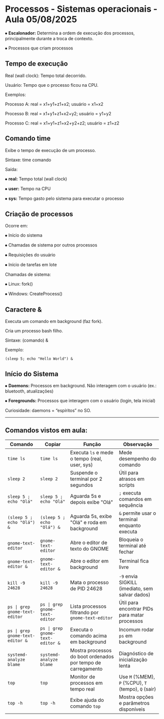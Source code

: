 # Processos - Sistemas operacionais - Aula  05/08/2025

⦁ **Escalonador:** Determina a ordem de execução dos processos, principalmente durante a troca de contexto.

⦁ Processos que criam processos

## Tempo de execução

Real (wall clock): Tempo total decorrido.

Usuário: Tempo que o processo ficou na CPU.

Exemplos:

Processo A: real = x1+y1+z1+x2; usuário = x1+x2

Processo B: real = x1+y1+z1+x2+y2; usuário = y1+y2

Processo C: real = x1+y1+z1+x2+y2+z2; usuário = z1+z2

## Comando time

Exibe o tempo de execução de um processo.

Sintaxe: time comando

Saída:

⦁	**real:** Tempo total (wall clock)

⦁	**user:** Tempo na CPU

⦁	**sys:** Tempo gasto pelo sistema para executar o processo

## Criação de processos

Ocorre em:

⦁	Início do sistema

⦁	Chamadas de sistema por outros processos

⦁	Requisições do usuário

⦁	Início de tarefas em lote

Chamadas de sistema:

⦁	Linux: fork()

⦁	Windows: CreateProcess()

## Caractere &

Executa um comando em background (faz fork).

Cria um processo bash filho.

Sintaxe: (comando) &

Exemplo: 

~~~
(sleep 5; echo "Hello World") &
~~~

## Início do Sistema

⦁	**Daemons:** Processos em background. Não interagem com o usuário (ex.: bluetooth, atualizações)

⦁	**Foregrounds:** Processos que interagem com o usuário (login, tela inicial)

Curiosidade: daemons = “espíritos” no SO.

---

## Comandos vistos em aula:

| Comando                              | Copiar                   | Função                                                          | Observação                                                      |
|--------------------------------------|--------------------------|-----------------------------------------------------------------|----------------------------------------------------------------|
| `time ls`                             | `time ls`                | Executa `ls` e mede o tempo (real, user, sys)                   | Mede desempenho do comando                                     |
| `sleep 2`                             | `sleep 2`                | Suspende o terminal por 2 segundos                              | Útil para atrasos em scripts                                   |
| `sleep 5 ; echo "Olá"`                | `sleep 5 ; echo "Olá"`   | Aguarda 5s e depois exibe "Olá"                                 | `;` executa comandos em sequência                             |
| `(sleep 5 ; echo "Olá") &`            | `(sleep 5 ; echo "Olá") &` | Aguarda 5s, exibe "Olá" e roda em background                  | `&` permite usar o terminal enquanto executa                   |
| `gnome-text-editor`                   | `gnome-text-editor`      | Abre o editor de texto do GNOME                                 | Bloqueia o terminal até fechar                                 |
| `gnome-text-editor &`                 | `gnome-text-editor &`    | Abre o editor em background                                    | Terminal fica livre                                            |
| `kill -9 24628`                       | `kill -9 24628`          | Mata o processo de PID 24628                                    | `-9` envia SIGKILL (imediato, sem salvar dados)                |
| `ps \| grep gnome-text-editor`        | `ps \| grep gnome-text-editor` | Lista processos filtrando por `gnome-text-editor`           | Útil para encontrar PIDs para matar processos                  |
| `ps \| grep gnome-text-editor &`      | `ps \| grep gnome-text-editor &` | Executa o comando acima em background                      | Incomum rodar `ps` em background                              |
| `systemd-analyze blame`               | `systemd-analyze blame`  | Mostra processos do boot ordenados por tempo de carregamento    | Diagnóstico de inicialização lenta                             |
| `top`                                 | `top`                    | Monitor de processos em tempo real                              | Use `M` (%MEM), `P` (%CPU), `T` (tempo), `Q` (sair)            |
| `top -h`                              | `top -h`                 | Exibe ajuda do comando `top`                                    | Mostra opções e parâmetros disponíveis                        |
